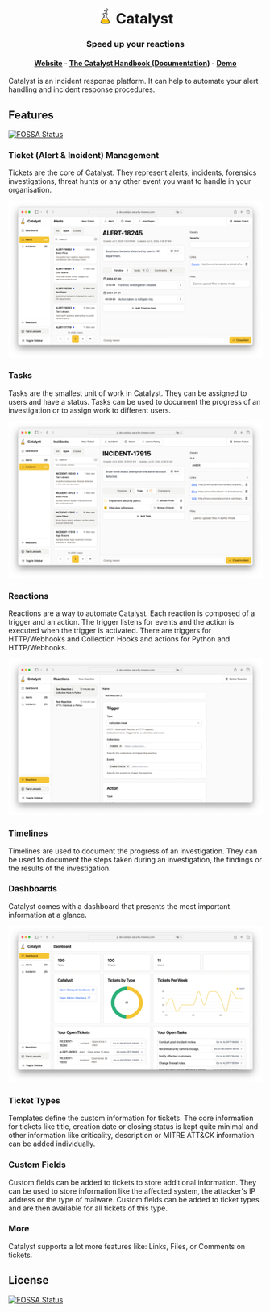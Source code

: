 <h1 align="center">
  <picture>
    <source media="(prefers-color-scheme: dark)" srcset="ui/src/assets/flask_white.svg">
    <img width="30" alt="Shows an illustrated sun in light color mode and a moon with stars in dark color mode." src="ui/src/assets/flask.svg">
  </picture>
  Catalyst</h1>
<h3 align="center">Speed up your reactions</h3>
<h4 align="center">
<a href="https://catalyst.security-brewery.com/">Website</a>
- 
<a href="https://catalyst.security-brewery.com/docs/category/catalyst-handbook">The Catalyst Handbook (Documentation)</a>
-
<a href="https://try.catalyst.security-brewery.com/">Demo</a>
</h4>


Catalyst is an incident response platform.
It can help to automate your alert handling and incident response procedures.

## Features
[![FOSSA Status](https://app.fossa.com/api/projects/git%2Bgithub.com%2FSecurityBrewery%2Fcatalyst.svg?type=shield)](https://app.fossa.com/projects/git%2Bgithub.com%2FSecurityBrewery%2Fcatalyst?ref=badge_shield)


### Ticket (Alert & Incident) Management

Tickets are the core of Catalyst.
They represent alerts, incidents, forensics investigations,
threat hunts or any other event you want to handle in your organisation.

<center>
    <a href="/docs/screenshots/ticket.png">
      <img alt="Screenshot of a ticket" src="/docs/screenshots/ticket.png" />
    </a>
</center>

### Tasks

Tasks are the smallest unit of work in Catalyst. They can be assigned to users and have a status.
Tasks can be used to document the progress of an investigation or to assign work to different users.

<center>
    <a href="/docs/screenshots/tasks.png">
      <img alt="Screenshot of the tasks part of a ticket" src="/docs/screenshots/tasks.png" />
    </a>
</center>

### Reactions

Reactions are a way to automate Catalyst.
Each reaction is composed of a trigger and an action.
The trigger listens for events and the action is executed when the trigger is activated.
There are triggers for HTTP/Webhooks and Collection Hooks and actions for Python and HTTP/Webhooks.

<center>
    <a href="/docs/screenshots/reactions.png">
      <img alt="Screenshot of the reactions" src="/docs/screenshots/reactions.png" />
    </a>
</center>

### Timelines

Timelines are used to document the progress of an investigation.
They can be used to document the steps taken during an investigation, the findings or the results of the investigation.

### Dashboards

Catalyst comes with a dashboard that presents the most important information at a glance.

<center>
    <a href="/docs/screenshots/dashboard.png">
        <img alt="Screenshot of the dashboard" src="/docs/screenshots/dashboard.png" />
    </a>
</center>

### Ticket Types

Templates define the custom information for tickets.
The core information for tickets like title, creation date or closing status is kept quite minimal
and other information like criticality, description or MITRE ATT&CK information can be added individually.

### Custom Fields

Custom fields can be added to tickets to store additional information.
They can be used to store information like the affected system, the attacker's IP address or the type of malware.
Custom fields can be added to ticket types and are then available for all tickets of this type.

### More

Catalyst supports a lot more features like: Links, Files, or Comments on tickets.

## License
[![FOSSA Status](https://app.fossa.com/api/projects/git%2Bgithub.com%2FSecurityBrewery%2Fcatalyst.svg?type=large)](https://app.fossa.com/projects/git%2Bgithub.com%2FSecurityBrewery%2Fcatalyst?ref=badge_large)